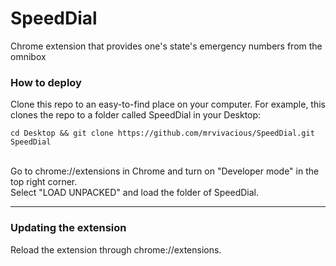 # SpeedDial
Chrome extension that provides one's state's emergency numbers from the omnibox
<br>
### How to deploy
Clone this repo to an easy-to-find place on your computer. For example, this clones the repo to a folder called SpeedDial in your Desktop:
```
cd Desktop && git clone https://github.com/mrvivacious/SpeedDial.git SpeedDial
```
<br>
Go to chrome://extensions in Chrome and turn on "Developer mode" in the top right corner.
<br>
Select "LOAD UNPACKED" and load the folder of SpeedDial.
<hr>

### Updating the extension
Reload the extension through chrome://extensions.
